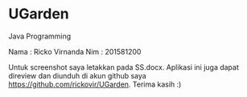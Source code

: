 # UGarden
Java Programming

Nama : Ricko Virnanda
Nim  : 201581200

Untuk screenshot saya letakkan pada SS.docx. Aplikasi ini juga dapat direview dan diunduh di akun github saya https://github.com/rickovir/UGarden. Terima kasih :)

